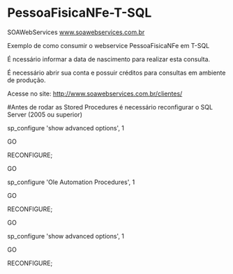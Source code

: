 # PessoaFisicaNFe-T-SQL
SOAWebServices www.soawebservices.com.br

Exemplo de como consumir o webservice PessoaFisicaNFe em T-SQL

É ncessário informar a data de nascimento para realizar esta consulta.

É necessário abrir sua conta e possuir créditos para consultas em ambiente de produção.

Acesse no site: http://www.soawebservices.com.br/clientes/


#Antes de rodar as Stored Procedures é necessário reconfigurar o SQL Server (2005 ou superior)

sp_configure 'show advanced options', 1

GO


RECONFIGURE;

GO


sp_configure 'Ole Automation Procedures', 1

GO

RECONFIGURE;

GO

sp_configure 'show advanced options', 1

GO

RECONFIGURE;


